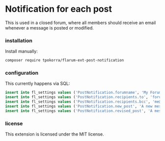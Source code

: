 # Notification for each post

This is used in a closed forum, where all members should receive an email whenever a message is posted or modified.

### installation

Install manually:

```bash
composer require tpokorra/flarum-ext-post-notification
```

### configuration

This currently happens via SQL:

```sql
insert into fl_settings values ('PostNotification.forumname', 'My Forum');
insert into fl_settings values ('PostNotification.recipients.to', 'forum@example.com');
insert into fl_settings values ('PostNotification.recipients.bcc', 'me@example.com, you@example.com');
insert into fl_settings values ('PostNotification.new_post', 'A new message has been posted by %s:');
insert into fl_settings values ('PostNotification.revised_post', 'A message has been revised by %s:');
```

### license

This extension is licensed under the MIT license.
